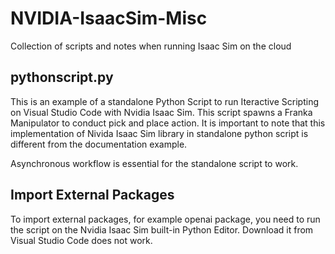 # NVIDIA-IsaacSim-Misc
Collection of scripts and notes when running Isaac Sim on the cloud

## pythonscript.py
This is an example of a standalone Python Script to run Iteractive Scripting on Visual Studio Code with Nvidia Isaac Sim. This script spawns a Franka Manipulator to conduct pick and place action. It is important to note that this implementation of Nivida Isaac Sim library in standalone python script is different from the documentation example. 

Asynchronous workflow is essential for the standalone script to work. 

## Import External Packages 
To import external packages, for example openai package, you need to run the script on the Nvidia Isaac Sim built-in Python Editor. Download it from Visual Studio Code does not work.